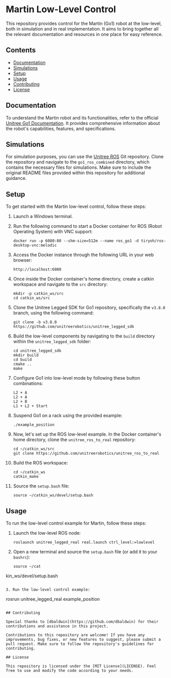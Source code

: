 # Martin Low-Level Control

This repository provides control for the Martin (Go1) robot at the low-level, both in simulation and in real implementation. It aims to bring together all the relevant documentation and resources in one place for easy reference.

## Contents

- [Documentation](#documentation)
- [Simulations](#simulations)
- [Setup](#setup)
- [Usage](#usage)
- [Contributing](#contributing)
- [License](#license)

## Documentation

To understand the Martin robot and its functionalities, refer to the official [Unitree Go1 Documentation](https://docs.trossenrobotics.com/unitree_go1_docs/downloads.html). It provides comprehensive information about the robot's capabilities, features, and specifications.

## Simulations

For simulation purposes, you can use the [Unitree ROS](https://github.com/unitreerobotics/unitree_ros) Git repository. Clone the repository and navigate to the `go1_ros_combined` directory, which contains the necessary files for simulations. Make sure to include the original README files provided within this repository for additional guidance.

## Setup

To get started with the Martin low-level control, follow these steps:

1. Launch a Windows terminal.

2. Run the following command to start a Docker container for ROS (Robot Operating System) with VNC support:

   ```
   docker run -p 6080:80 --shm-size=512m --name ros_go1 -d tiryoh/ros-desktop-vnc:melodic
   ```

3. Access the Docker instance through the following URL in your web browser:

   ```
   http://localhost:6080
   ```

4. Once inside the Docker container's home directory, create a catkin workspace and navigate to the `src` directory:

   ```
   mkdir -p catkin_ws/src
   cd catkin_ws/src
   ```

5. Clone the Unitree Legged SDK for Go1 repository, specifically the `v3.8.0` branch, using the following command:

   ```
   git clone -b v3.8.0 https://github.com/unitreerobotics/unitree_legged_sdk
   ```

6. Build the low-level components by navigating to the `build` directory within the `unitree_legged_sdk` folder:

   ```
   cd unitree_legged_sdk
   mkdir build
   cd build
   cmake ..
   make
   ```

7. Configure Go1 into low-level mode by following these button combinations:

   ```
   L2 + A
   L2 + A
   L2 + B
   L1 + L2 + Start
   ```

8. Suspend Go1 on a rack using the provided example:

   ```
   ./example_position
   ```

9. Now, let's set up the ROS low-level example. In the Docker container's home directory, clone the `unitree_ros_to_real` repository:

   ```
   cd ~/catkin_ws/src
   git clone https://github.com/unitreerobotics/unitree_ros_to_real
   ```

10. Build the ROS workspace:

    ```
    cd ~/catkin_ws
    catkin_make
    ```

11. Source the `setup.bash` file:

    ```
    source ~/catkin_ws/devel/setup.bash
    ```

## Usage

To run the low-level control example for Martin, follow these steps:

1. Launch the low-level ROS node:

   ```
   roslaunch unitree_legged_real real.launch ctrl_level:=lowlevel
   ```

2. Open a new terminal and source the `setup.bash` file (or add it to your `bashrc`):

   ```
   source ~/cat

kin_ws/devel/setup.bash
   ```

3. Run the low-level control example:

   ```
   rosrun unitree_legged_real example_position
   ```

## Contributing

Special thanks to [dbaldwin](https://github.com/dbaldwin) for their contributions and assistance in this project.

Contributions to this repository are welcome! If you have any improvements, bug fixes, or new features to suggest, please submit a pull request. Make sure to follow the repository's guidelines for contributing.

## License

This repository is licensed under the [MIT License](LICENSE). Feel free to use and modify the code according to your needs.
